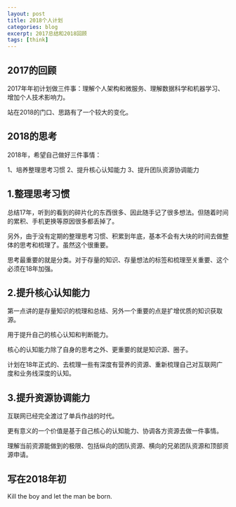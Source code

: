 ```yaml
---
layout: post
title: 2018个人计划
categories: blog
excerpt: 2017总结和2018回顾
tags: [think]
---
```


## 2017的回顾

2017年年初计划做三件事：理解个人架构和微服务、理解数据科学和机器学习、增加个人技术影响力。

站在2018的门口、思路有了一个较大的变化。

## 2018的思考

2018年，希望自己做好三件事情：

1、培养整理思考习惯
2、提升核心认知能力
3、提升团队资源协调能力

## 1.整理思考习惯

总结17年，听到的看到的碎片化的东西很多、因此随手记了很多想法。但随着时间的累积、手机更换等原因很多都丢掉了。

另外，由于没有定期的整理思考习惯、积累到年底，基本不会有大块的时间去做整体的思考和梳理了。虽然这个很重要。

思考最重要的就是分类。对于存量的知识、存量想法的标签和梳理至关重要、这个必须在18年加强。

## 2.提升核心认知能力

第一点讲的是存量知识的梳理和总结、另外一个重要的点是扩增优质的知识获取源。

用于提升自己的核心认知和判断能力。

核心的认知能力除了自身的思考之外、更重要的就是知识源、圈子。

计划在18年正式的、去梳理一些有深度有营养的资源、重新梳理自己对互联网广度和业务线深度的认知。

## 3.提升资源协调能力

互联网已经完全渡过了单兵作战的时代。

更有意义的一个价值是基于自己核心的认知能力、协调各方资源去做一件事情。

理解当前资源能做到的极限、包括纵向的团队资源、横向的兄弟团队资源和顶部资源申请。

## 写在2018年初

Kill the boy and let the man be born.
